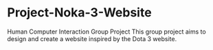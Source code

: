 # Project-Noka-3-Website
Human Computer Interaction Group Project
This group project aims to design and create a website inspired by the Dota 3 website.
